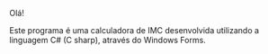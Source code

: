 Olá!

Este programa é uma calculadora de IMC desenvolvida utilizando a linguagem C# (C sharp), através do Windows Forms.
